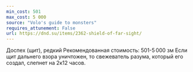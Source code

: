 ```yaml
---
min_cost: 501
max_cost: 5 000
source: "Volo's guide to monsters"
requires_attunement: False
url: https://dnd.su/items/2362-shield-of-far-sight/
---
```


Доспех (щит), редкий
Рекомендованная стоимость: 501-5 000 зм
Если щит дальнего взора уничтожен, то свежеватель разума, который его создал, слепнет на 2к12 часов.